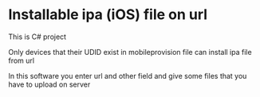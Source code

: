 # Installable ipa (iOS) file on url

This is C# project

Only devices that their UDID exist in mobileprovision file can install ipa file from url

In this software you enter url and other field and give some files that you have to upload on server

